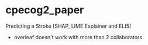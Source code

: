 # cpecog2_paper
Predicting a Stroke [SHAP, LIME Explainer and ELI5]
- overleaf doesn't work with more than 2 collaborators